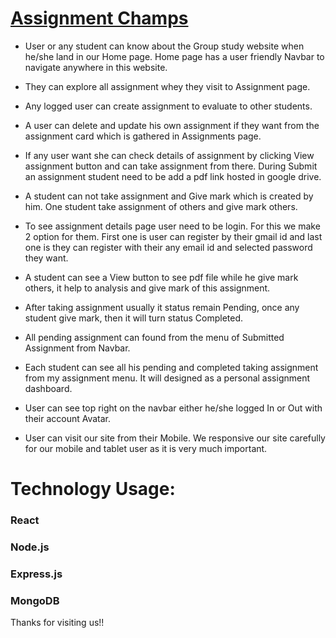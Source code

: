 # [Assignment Champs](https://assignment-champs-ashiq.web.app)

- User or any student can know about the Group study website when he/she land in our Home page. Home page has a user friendly Navbar to navigate anywhere in this website.
- They can explore all assignment whey they visit to Assignment page.
- Any logged user can create assignment to evaluate to other students.
- A user can delete and update his own assignment if they want from the assignment card which is gathered in Assignments page.
- If any user want she can check details of assignment by clicking View assignment button and can take assignment from there. During Submit an assignment student need to be add a pdf link hosted in google drive.
- A student can not take assignment and Give mark which is created by him. One student take assignment of others and give mark others.
- To see assignment details page user need to be login. For this we make 2 option for them. First one is user can register by their gmail id and last one is they can register with their any email id and selected password they want.
- A student can see a View button to see pdf file while he give mark others, it help to analysis and give mark of this assignment.
- After taking assignment usually it status remain Pending, once any student give mark, then it will turn status Completed.
- All pending assignment can found from the menu of Submitted Assignment from Navbar.
- Each student can see all his pending and completed taking assignment from my assignment menu. It will designed as a personal assignment dashboard.

- User can see top right on the navbar either he/she logged In or Out with their account Avatar.
- User can visit our site from their Mobile. We responsive our site carefully for our mobile and tablet user as it is very much important.

# Technology Usage:
### React
### Node.js
### Express.js
### MongoDB

Thanks for visiting us!!
